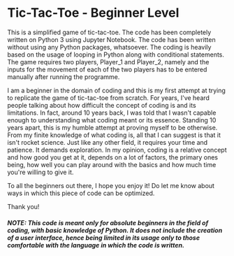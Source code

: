 # Tic-Tac-Toe - Beginner Level

This is a simplified game of tic-tac-toe. The code has been completely written on Python 3 using Jupyter Notebook. 
The code has been written without using any Python packages, whatsoever. The coding is heavily based on the usage of looping in Python along with conditional statements. The game requires two players, Player_1 and Player_2, namely and the inputs for the movement of each of the two players has to be entered manually after running the programme.    

I am a beginner in the domain of coding and this is my first attempt at trying to replicate the game of tic-tac-toe from scratch. For years, I've heard people talking about how difficult the concept of coding is and its limitations. In fact, around 10 years back, I was told that I wasn't capable enough to understanding what coding meant or its essence. Standing 10 years apart, this is my humble attempt at proving myself to be otherwise. From my finite knowledge of what coding is, all that I can suggest is that it isn't rocket science. Just like any other field, it requires your time and patience. It demands exploration. In my opinion, coding is a relative concept and how good you get at it, depends on a lot of factors, the primary ones being, how well you can play around with the basics and how much time you're willing to give it.

To all the beginners out there, I hope you enjoy it! Do let me know about ways in which this piece of code can be optimized. 

Thank you!

##### NOTE: This code is meant only for absolute beginners in the field of coding, with basic knowledge of Python. It does not include the creation of a user interface, hence being limited in its usage only to those comfortable with the language in which the code is written.  
